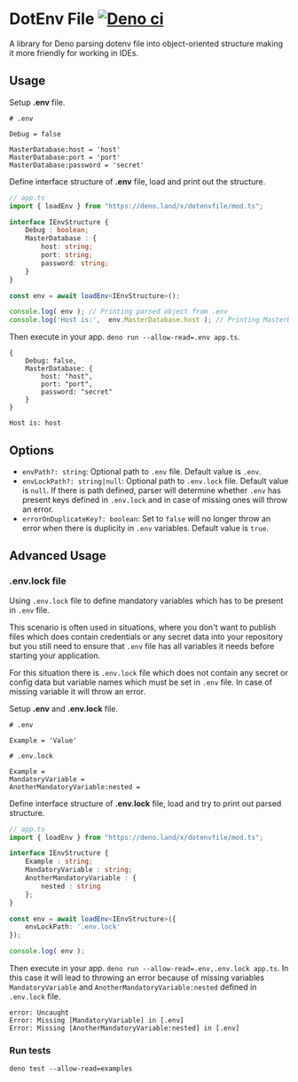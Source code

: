 # DotEnv File  [![Deno ci](https://github.com/Hellsos/deno-dotenv-file/workflows/CI/badge.svg)](https://github.com/Hellsos/deno-dotenv-file)

A library for Deno parsing dotenv file into object-oriented structure making it more friendly for working in IDEs.

## Usage

Setup **.env** file.

````
# .env

Debug = false

MasterDatabase:host = 'host'
MasterDatabase:port = 'port'
MasterDatabase:password = 'secret'
````

Define interface structure of **.env** file, load and print out the structure.

````ts
// app.ts
import { loadEnv } from "https://deno.land/x/dotenvfile/mod.ts";

interface IEnvStructure {
	Debug : boolean;
	MasterDatabase : {
		host: string;
		port: string;
		password: string;
	}
}

const env = await loadEnv<IEnvStructure>();

console.log( env ); // Printing parsed object from .env
console.log('Host is:',  env.MasterDatabase.host ); // Printing MasterDatabase:host value

````

Then execute in your app. `deno run --allow-read=.env app.ts`.

````
{ 
    Debug: false, 
    MasterDatabase: { 
        host: "host", 
        port: "port", 
        password: "secret"
    } 
}

Host is: host
````

## Options

- `envPath?: string`: Optional path to `.env` file. Default value is `.env`.
- `envLockPath?: string|null`: Optional path to `.env.lock` file. Default value is `null`. If there is path defined, parser will determine whether `.env` has present keys defined in `.env.lock` and in case of missing ones will throw an error. 
- `errorOnDuplicateKey?: boolean`: Set to `false` will no longer throw an error when there is duplicity in `.env` variables. Default value is `true`.


## Advanced Usage

### .env.lock file

Using `.env.lock` file to define mandatory variables which has to be present in `.env` file.

This scenario is often used in situations, where you don't want to publish files which does contain credentials or any secret data into your repository but you still need to ensure that `.env` file has all variables it needs before starting your application.

For this situation there is `.env.lock` file which does not contain any secret or config data but variable names which must be set in `.env` file. In case of missing variable it will throw an error.

Setup **.env** and **.env.lock** file.

````
# .env

Example = 'Value'
````
````
# .env.lock

Example =
MandatoryVariable =
AnotherMandatoryVariable:nested =
````

Define interface structure of **.env.lock** file, load and try to print out parsed structure.

````ts
// app.ts
import { loadEnv } from "https://deno.land/x/dotenvfile/mod.ts";

interface IEnvStructure {
    Example : string;
    MandatoryVariable : string;
    AnotherMandatoryVariable : {
        nested : string
    };
}

const env = await loadEnv<IEnvStructure>({
    envLockPath: '.env.lock'
});

console.log( env );
````

Then execute in your app. `deno run --allow-read=.env,.env.lock app.ts`.
In this case it will lead to throwing an error because of missing variables `MandatoryVariable` and `AnotherMandatoryVariable:nested` defined in `.env.lock` file.

````
error: Uncaught 
Error: Missing [MandatoryVariable] in [.env]
Error: Missing [AnotherMandatoryVariable:nested] in [.env]
````

### Run tests
 
`deno test --allow-read=examples`
